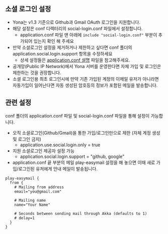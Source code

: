 소셜 로그인 설정
----
- Yona는 v1.3 기준으로 Github과 Gmail OAuth 로그인을 지원합니다.
- 해당 설정은 conf 디렉터리의 social-login.conf 파일에서 설정합니다.
   - application.conf 파일 맨 아래에 `include "social-login.conf"` 부분이 추가되어 있는지 확인 해 주세요
- 만약 소셜로그인 설정을 제거하거나 제한하고 싶다면 conf 폴더의 application.social.login.support 항목을 수정하세요
   - 상세 설정들은 [application.conf 설명](application-conf-desc.md) 파일을 참고해주세요.
- 공개망(Public IP Network)에서 Yona 서버를 운영한다면 자체 가입 및 로그인은 제한하는 것을 권장합니다.
- 소셜 로그인용 최초 로그인시에 만약 기존 가입된 계정의 이메일 유저가 아니라면 자동가입이 일어난다면 자동 생성된 암호등의 정보가 포함된 메일을 발송합니다. 

관련 설정
---
conf 폴더의 application.conf 파일 및 social-login.conf 파일을 통해 설정이 가능합니다.

- 오직 소셜로그인(Github/Gmail)을 통한 가입/로그인만으로 제한 (자체 계정 생성 및 로그인 금지)
    - application.use.social.login.only = true
- 지원 소셜로그인 제공자 설정 가능
    - application.social.login.support = "github, google"
- application.conf 끝 부분의 메일 play-easymail 설정을 해 놓으면 이때 새로 가입/로그인된 유저에게 안내 메일이 발송됩니다.

```
play-easymail {
  from {
    # Mailing from address
    email="you@gmail.com"

    # Mailing name
    name="Your Name"

    # Seconds between sending mail through Akka (defaults to 1)
    # delay=1
  }
}
```